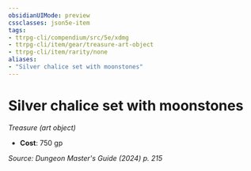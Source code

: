 ```yaml
---
obsidianUIMode: preview
cssclasses: json5e-item
tags:
- ttrpg-cli/compendium/src/5e/xdmg
- ttrpg-cli/item/gear/treasure-art-object
- ttrpg-cli/item/rarity/none
aliases: 
- "Silver chalice set with moonstones"
---
```

# Silver chalice set with moonstones
*Treasure (art object)*  


- **Cost**: 750 gp

*Source: Dungeon Master's Guide (2024) p. 215*